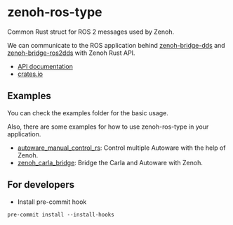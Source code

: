 # zenoh-ros-type

Common Rust struct for ROS 2 messages used by Zenoh.

We can communicate to the ROS application behind [zenoh-bridge-dds](https://github.com/eclipse-zenoh/zenoh-plugin-dds) and [zenoh-bridge-ros2dds](https://github.com/eclipse-zenoh/zenoh-plugin-ros2dds) with Zenoh Rust API.

* [API documentation](https://docs.rs/zenoh-ros-type)
* [crates.io](https://crates.io/crates/zenoh-ros-type)

## Examples

You can check the examples folder for the basic usage.

Also, there are some examples for how to use zenoh-ros-type in your application.

* [autoware_manual_control_rs](https://github.com/evshary/autoware_manual_control_rs): Control multiple Autoware with the help of Zenoh.
* [zenoh_carla_bridge](https://github.com/evshary/zenoh_carla_bridge): Bridge the Carla and Autoware with Zenoh.

## For developers

* Install pre-commit hook

```shell
pre-commit install --install-hooks
```
